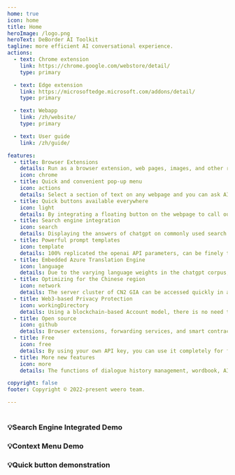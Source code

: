 ```yaml
---
home: true
icon: home
title: Home
heroImage: /logo.png
heroText: DeBorder AI Toolkit
tagline: more efficient AI conversational experience.
actions:
  - text: Chrome extension
    link: https://chrome.google.com/webstore/detail/
    type: primary

  - text: Edge extension
    link: https://microsoftedge.microsoft.com/addons/detail/
    type: primary

  - text: Webapp
    link: /zh/website/
    type: primary

  - text: User guide
    link: /zh/guide/

features:
  - title: Browser Extensions
    details: Run as a browser extension, web pages, images, and other resources are stored locally for faster use.
    icon: chrome
  - title: Quick and convenient pop-up menu
    icon: actions
    details: Select a section of text on any webpage and you can ask AI for help or seek a translation, or you can directly conduct a search.
  - title: Quick buttons available everywhere
    icon: light
    details: By integrating a floating button on the webpage to call out dialogue or translation windows, the window status can also be synchronized across multiple webpages.
  - title: Search engine integration
    icon: search
    details: Displaying the answers of chatgpt on commonly used search engines, and further discussing the topic through dialogue based on the questions.
  - title: Powerful prompt templates
    icon: template
    details: 100% replicated the openai API parameters, can be finely tuned for prompt templates, and can also be shared with the community.。
  - title: Embedded Azure Translation Engine
    icon: language
    details: Due to the varying language weights in the chatgpt corpus, the question or answer can be automatically translated through a translation engine.
  - title: Optimizing for the Chinese region
    icon: network
    details: The server cluster of CN2 GIA can be accessed quickly in any time period in Chinese-speaking regions.
  - title: Web3-based Privacy Protection
    icon: workingDirectory
    details: Using a blockchain-based Account model, there is no need to register or log in. Points management is done through inline blockchain nodes.
  - title: Open source
    icon: github
    details: Browser extensions, forwarding services, and smart contracts are all fully open-sourced and undergoing third-party auditing gradually.
  - title: Free
    icon: free
    details: By using your own API key, you can use it completely for free. You can also obtain free usage through various community activities by earning points.
  - title: More new features
    icon: more
    details: The functions of dialogue history management, wordbook, AI word training, and assisted writing based on Mindmap will be gradually launched.

copyright: false
footer: Copyright © 2022-present weero team.

---
```

#

### 💡Search Engine Integrated Demo
<VideoPlayer src="/media/demo1.mp4"  type="video/mp4" poster="/poster.svg"/>

### 💡Context Menu Demo
<VideoPlayer src="/media/demo1.mp4"  type="video/mp4"/>

### 💡Quick button demonstration
<VideoPlayer src="/media/demo1.mp4"  type="video/mp4"/>
